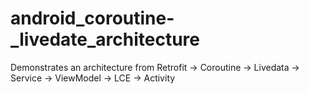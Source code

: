 # android_coroutine-_livedate_architecture
Demonstrates an architecture from Retrofit -> Coroutine -> Livedata -> Service -> ViewModel -> LCE -> Activity
